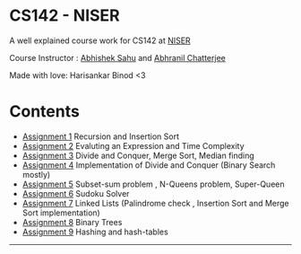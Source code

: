# CS142 - NISER
A well explained course work for CS142 at [NISER](https://www.niser.ac.in)

Course Instructor : [Abhishek Sahu](https://sites.google.com/view/abhisheksahu1) and [Abhranil Chatterjee](https://cabhranil.bitbucket.io)

Made with love: Harisankar Binod <3


# Contents

- [Assignment 1](https://github.com/Methaphur/CS142-NISER/tree/main/Assignments/Assignment_1(09-01-2023)) Recursion and Insertion Sort
- [Assignment 2](https://github.com/Methaphur/CS142-NISER/tree/main/Assignments/Assignment_2(16_01_2023)) Evaluting an Expression and Time Complexity
- [Assignment 3](https://github.com/Methaphur/CS142-NISER/tree/main/Assignments/Assignment_3(23_01_2023)) Divide and Conquer, Merge Sort, Median finding
- [Assignment 4](https://github.com/Methaphur/CS142-NISER/tree/main/Assignments/Assignment_4(Quiz)) Implementation of Divide and Conquer (Binary Search mostly)
- [Assignment 5](https://github.com/Methaphur/CS142-NISER/tree/main/Assignments/Assignment_5(13_02_2023)) Subset-sum problem , N-Queens problem, Super-Queen 
- [Assignment 6](https://github.com/Methaphur/CS142-NISER/tree/main/Assignments/Assignment_6(06_03_2023)) Sudoku Solver
- [Assignment 7](https://github.com/Methaphur/CS142-NISER/tree/main/Assignments/Assignment_7(13_03_2023)) Linked Lists (Palindrome check , Insertion Sort and Merge Sort implementation)
- [Assignment 8](https://github.com/Methaphur/CS142-NISER/tree/main/Assignments/Assignment_8(27_03_2023)) Binary Trees
- [Assignment 9](https://github.com/Methaphur/CS142-NISER/tree/main/Assignments/Assignment_9(03_04_2023)) Hashing and hash-tables 
---
